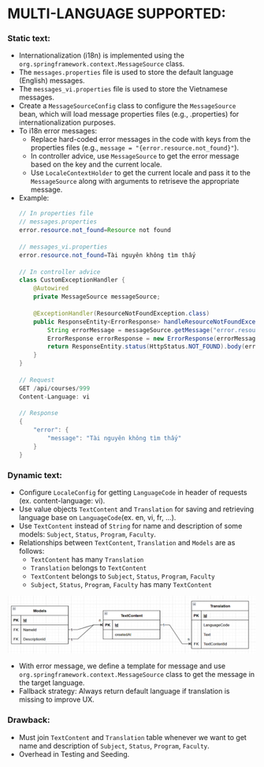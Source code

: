 # MULTI-LANGUAGE SUPPORTED:

### Static text:
* Internationalization (i18n) is implemented using the `org.springframework.context.MessageSource` class.
* The `messages.properties` file is used to store the default language (English) messages.
* The `messages_vi.properties` file is used to store the Vietnamese messages.
* Create a `MessageSourceConfig` class to configure the `MessageSource` bean, which will  load message properties files (e.g., .properties) for internationalization purposes.
* To i18n error messages:
  * Replace hard-coded error messages in the code with keys from the properties files (e.g., `message = "{error.resource.not_found}"`).
  * In controller advice, use `MessageSource` to get the error message based on the key and the current locale.
  * Use `LocaleContextHolder` to get the current locale and pass it to the `MessageSource` along with arguments to retriseve the appropriate message.
* Example:
  ```java
  // In properties file
  // messages.properties
  error.resource.not_found=Resource not found

  // messages_vi.properties
  error.resource.not_found=Tài nguyên không tìm thấy
  
  // In controller advice
  class CustomExceptionHandler {
      @Autowired
      private MessageSource messageSource;

      @ExceptionHandler(ResourceNotFoundException.class)
      public ResponseEntity<ErrorResponse> handleResourceNotFoundException(ResourceNotFoundException ex) {
          String errorMessage = messageSource.getMessage("error.resource.not_found", null, LocaleContextHolder.getLocale());
          ErrorResponse errorResponse = new ErrorResponse(errorMessage);
          return ResponseEntity.status(HttpStatus.NOT_FOUND).body(errorResponse);
      }
  }

  // Request
  GET /api/courses/999
  Content-Language: vi

  // Response 
  {
      "error": {
          "message": "Tài nguyên không tìm thấy"
      }
  }
  ```
### Dynamic text:
* Configure `LocaleConfig` for getting `LanguageCode` in header of requests (ex. content-language: vi).
* Use value objects `TextContent` and `Translation` for saving and retrieving language base on `LanguageCode`(ex. en, vi, fr, ...).
* Use `TextContent` instead of `String` for name and description of some models: `Subject`, `Status`, `Program`, `Faculty`.
* Relationships between `TextContent`, `Translation` and `Models` are as follows:
  * `TextContent` has many `Translation`
  * `Translation` belongs to `TextContent`
  * `TextContent` belongs to `Subject`, `Status`, `Program`, `Faculty`
  * `Subject`, `Status`, `Program`, `Faculty` has many `TextContent`
  
![Relationship.png](assets/week05/Relationship.png)
* With error message, we define a template for message and use `org.springframework.context.MessageSource` class to get the message in the target language.
* Fallback strategy: Always return default language if translation is missing to improve UX.

### Drawback:
* Must join `TextContent` and `Translation` table whenever we want to get name and description of `Subject`, `Status`, `Program`, `Faculty`.
* Overhead in Testing and Seeding.